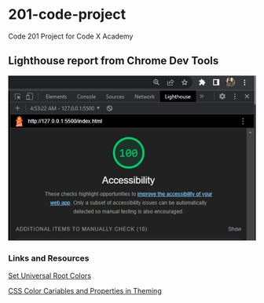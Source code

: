 # 201-code-project
Code 201 Project for Code X Academy

## Lighthouse report from Chrome Dev Tools
![Lighthouse Report](LH-4-19.png)

### Links and Resources

[Set Universal Root Colors](https://www.youtube.com/watch?v=3X28IUF4HAQ)

[CSS Color Cariables and Properties in Theming](https://joshuatz.com/posts/2021/common-css-color-variables-properties-theming/)